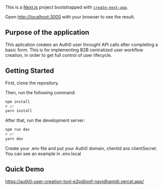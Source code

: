 This is a [Next.js](https://nextjs.org/) project bootstrapped with [`create-next-app`](https://github.com/vercel/next.js/tree/canary/packages/create-next-app).

Open [http://localhost:3000](http://localhost:3000) with your browser to see the result.

## Purpose of the application

This  aplication creates an Auth0 user throught API calls after completing a basic form.
This is for implementing B2B centralized user workflow creation, in order to get full control of user lifecycle.

## Getting Started

First, clone the repository.

Then, run the following command:

```bash
npm install
# or
yarn install
```

After that, run the development server:

```bash
npm run dev
# or
yarn dev
```

Create your .env file and put your Auth0 domain, clientId ans clientSecret. You can see an example in .env.local

## Quick Demo

https://auth0-user-creation-tool-e2pdijoof-navidhamidi.vercel.app/